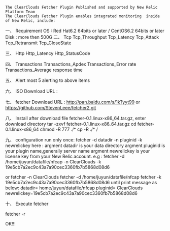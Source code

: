 
	The ClearClouds Fetcher Plugin Published and supported by New Relic Platform Team
	The ClearClouds Fetcher Plugin enables integrated monitoring  inside of New Relic, include:
一、	Requirement
OS : Red Hat6.2 64bits or later / CentOS6.2 64bits or later
Disk : more then 500G
二、	Tcp
Tcp_Throughput
Tcp_Latency
Tcp_Attack
Tcp_Retransmit
Tcp_CloseState

三、	Http
Http_Latency
Http_StatusCode

四、	Transactions
Transactions_Apdex
Transactions_Error rate
Transactions_Average response time

五、	Alert
most 5 alerting to above items




六、	ISO Download URL :

七、	fetcher Download URL :
http://pan.baidu.com/s/1kTyyt99
or
https://github.com/StevenLeee/fetcher2.git


八、	Install
after download file fetcher-0.1.linux-x86_64.tar.gz, enter download directory
tar -zxvf fetcher-0.1.linux-x86_64.tar.gz
cd fetcher-0.1.linux-x86_64
chmod -R 777  ./*
cp -R ./*  /



九、	configuration
run only once:
fetcher  -d datadir  -n pluginid  -k newrelickey
here :
argment datadir is your data directory
argment pluginid is your plugin name,generally server name
argment  newrelickey is your license key from your New Relic account.
e.g :
fetcher -d /home/juyun/datafile/nfcap  -n ClearClouds -k 19e5cb7a2ec9c43a7a90cec3360fb7b5868d08d6

or
fetcher  -n ClearClouds
fetcher  -d /home/juyun/datafile/nfcap
fetcher  -k 19e5cb7a2ec9c43a7a90cec3360fb7b5868d08d6
until print message as below:
datadir= home/juyun/datafile/nfcap
pluginid= ClearClouds
newrelickey=19e5cb7a2ec9c43a7a90cec3360fb7b5868d08d6

十、	Execute fetcher

fetcher -r



OK!!!









